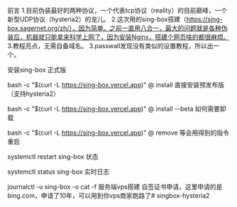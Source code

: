 前言
1.目前伪装最好的两种协议，一个代表tcp协议（reality）的目前巅峰，一个新型UDP协议（hysteria2）的宠儿。
2.这次用的sing-box搭建（https://sing-box.sagernet.org/zh/），因为简单。之前一直用八合一，最大的问题就是各种伪装后，机器就只能拿来科学上网了，因为安装Nginx，搭建个网页啥的都很麻烦。
3.教程亮点，无需自备域名。
3.passwall发现没有类似的设置教程，所以出一个。

安装sing-box
正式版

bash -c "$(curl -L https://sing-box.vercel.app)" @ install
直接安装预发布版（支持hysteria2）

bash -c "$(curl -L https://sing-box.vercel.app)" @ install --beta
如何需要卸载

bash -c "$(curl -L https://sing-box.vercel.app)" @ remove
等会用得到的指令
重启

systemctl restart sing-box
状态

systemctl status sing-box
实时日志

journalctl -u sing-box -o cat -f
服务端vps搭建
自签证书申请，这里申请的是bing.com，申请了10年，可以用到你vps商家跑路了# singbox-hysteria2
